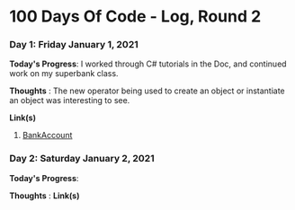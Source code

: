 # 100 Days Of Code - Log, Round 2

### Day 1: Friday January 1, 2021

**Today's Progress**: I worked through C# tutorials in the Doc, and continued work on my superbank class.

**Thoughts** : The new operator being used to create an object or instantiate an object was interesting to see.

**Link(s)**

1. [BankAccount](https://github.com/mcaiox/csharp-projects/tree/main/BankAccounts)

### Day 2: Saturday January 2, 2021

**Today's Progress**: 

**Thoughts** : 
**Link(s)**

